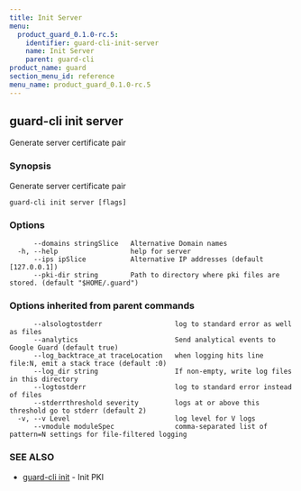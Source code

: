 ```yaml
---
title: Init Server
menu:
  product_guard_0.1.0-rc.5:
    identifier: guard-cli-init-server
    name: Init Server
    parent: guard-cli
product_name: guard
section_menu_id: reference
menu_name: product_guard_0.1.0-rc.5
---
```

## guard-cli init server

Generate server certificate pair

### Synopsis

Generate server certificate pair

```
guard-cli init server [flags]
```

### Options

```
      --domains stringSlice   Alternative Domain names
  -h, --help                  help for server
      --ips ipSlice           Alternative IP addresses (default [127.0.0.1])
      --pki-dir string        Path to directory where pki files are stored. (default "$HOME/.guard")
```

### Options inherited from parent commands

```
      --alsologtostderr                  log to standard error as well as files
      --analytics                        Send analytical events to Google Guard (default true)
      --log_backtrace_at traceLocation   when logging hits line file:N, emit a stack trace (default :0)
      --log_dir string                   If non-empty, write log files in this directory
      --logtostderr                      log to standard error instead of files
      --stderrthreshold severity         logs at or above this threshold go to stderr (default 2)
  -v, --v Level                          log level for V logs
      --vmodule moduleSpec               comma-separated list of pattern=N settings for file-filtered logging
```

### SEE ALSO

* [guard-cli init](/docs/reference/guard-cli/guard-cli_init.md)	 - Init PKI

